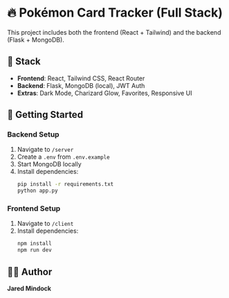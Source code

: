 # 🔥 Pokémon Card Tracker (Full Stack)

This project includes both the frontend (React + Tailwind) and the backend (Flask + MongoDB).

## 🧱 Stack

- **Frontend**: React, Tailwind CSS, React Router
- **Backend**: Flask, MongoDB (local), JWT Auth
- **Extras**: Dark Mode, Charizard Glow, Favorites, Responsive UI

## 🚀 Getting Started

### Backend Setup
1. Navigate to `/server`
2. Create a `.env` from `.env.example`
3. Start MongoDB locally
4. Install dependencies:
   ```bash
   pip install -r requirements.txt
   python app.py
   ```

### Frontend Setup
1. Navigate to `/client`
2. Install dependencies:
   ```bash
   npm install
   npm run dev
   ```

## 👨‍💻 Author
**Jared Mindock**